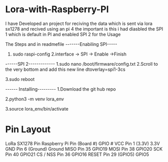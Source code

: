 # Lora-with-Raspberry-PI
I have Developed an project for reciving the data which is sent via lora sx1278 and recived using an pi 4 the important is this i had diasbled the SPI 1 which is default in PI and enabled SPI 2 for the Usage

The Steps and in readmefile
-------Enabiling SPI-----
1. sudo raspi-config
2.interface -> SPI -> Enable ->Finish


------SPI 2-------------
1.sudo nano /boot/firmware/config.txt
2.Scroll to the very bottom and add this new line
dtoverlay=spi1-3cs

3.sudo reboot

------ Installing---------
1.Download the git hub repo

2.python3 -m venv lora_env

3.source lora_env/bin/activate



# Pin Layout

LoRa SX1278 Pin	Raspberry Pi Pin (Board #)	GPIO #
VCC	Pin 1 (3.3V)	3.3V
GND	Pin 6 (Ground)	Ground
MISO	Pin 35	GPIO19
MOSI	Pin 38	GPIO20
SCK	Pin 40	GPIO21
CS / NSS	Pin 36	GPIO16
RESET	Pin 29 (GPIO5)	GPIO5

